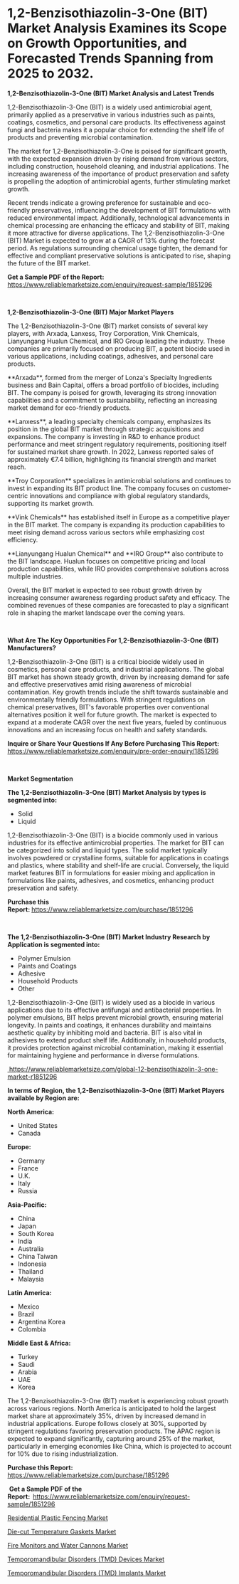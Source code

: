 <p><h1>1,2-Benzisothiazolin-3-One (BIT) Market Analysis Examines its Scope on Growth Opportunities, and Forecasted Trends Spanning from 2025 to 2032.</h1></p><p><strong>1,2-Benzisothiazolin-3-One (BIT) Market Analysis and Latest Trends</strong></p>
<p><p>1,2-Benzisothiazolin-3-One (BIT) is a widely used antimicrobial agent, primarily applied as a preservative in various industries such as paints, coatings, cosmetics, and personal care products. Its effectiveness against fungi and bacteria makes it a popular choice for extending the shelf life of products and preventing microbial contamination.</p><p>The market for 1,2-Benzisothiazolin-3-One is poised for significant growth, with the expected expansion driven by rising demand from various sectors, including construction, household cleaning, and industrial applications. The increasing awareness of the importance of product preservation and safety is propelling the adoption of antimicrobial agents, further stimulating market growth.</p><p>Recent trends indicate a growing preference for sustainable and eco-friendly preservatives, influencing the development of BIT formulations with reduced environmental impact. Additionally, technological advancements in chemical processing are enhancing the efficacy and stability of BIT, making it more attractive for diverse applications. The 1,2-Benzisothiazolin-3-One (BIT) Market is expected to grow at a CAGR of 13% during the forecast period. As regulations surrounding chemical usage tighten, the demand for effective and compliant preservative solutions is anticipated to rise, shaping the future of the BIT market.</p></p>
<p><strong>Get a Sample PDF of the Report:&nbsp;</strong> <a href="https://www.reliablemarketsize.com/enquiry/request-sample/1851296?utm_campaign=1897&utm_medium=2&utm_source=Github&utm_content=ia&utm_term=07012025&utm_id=12-benzisothiazolin-3-one-bit">https://www.reliablemarketsize.com/enquiry/request-sample/1851296</a></p>
<p>&nbsp;</p>
<p><strong>1,2-Benzisothiazolin-3-One (BIT) Major Market Players</strong></p>
<p><p>The 1,2-Benzisothiazolin-3-One (BIT) market consists of several key players, with Arxada, Lanxess, Troy Corporation, Vink Chemicals, Lianyungang Hualun Chemical, and IRO Group leading the industry. These companies are primarily focused on producing BIT, a potent biocide used in various applications, including coatings, adhesives, and personal care products.</p><p>**Arxada**, formed from the merger of Lonza's Specialty Ingredients business and Bain Capital, offers a broad portfolio of biocides, including BIT. The company is poised for growth, leveraging its strong innovation capabilities and a commitment to sustainability, reflecting an increasing market demand for eco-friendly products.</p><p>**Lanxess**, a leading specialty chemicals company, emphasizes its position in the global BIT market through strategic acquisitions and expansions. The company is investing in R&D to enhance product performance and meet stringent regulatory requirements, positioning itself for sustained market share growth. In 2022, Lanxess reported sales of approximately €7.4 billion, highlighting its financial strength and market reach.</p><p>**Troy Corporation** specializes in antimicrobial solutions and continues to invest in expanding its BIT product line. The company focuses on customer-centric innovations and compliance with global regulatory standards, supporting its market growth.</p><p>**Vink Chemicals** has established itself in Europe as a competitive player in the BIT market. The company is expanding its production capabilities to meet rising demand across various sectors while emphasizing cost efficiency.</p><p>**Lianyungang Hualun Chemical** and **IRO Group** also contribute to the BIT landscape. Hualun focuses on competitive pricing and local production capabilities, while IRO provides comprehensive solutions across multiple industries.</p><p>Overall, the BIT market is expected to see robust growth driven by increasing consumer awareness regarding product safety and efficacy. The combined revenues of these companies are forecasted to play a significant role in shaping the market landscape over the coming years.</p></p>
<p>&nbsp;</p>
<p><strong>What Are The Key Opportunities For 1,2-Benzisothiazolin-3-One (BIT) Manufacturers?</strong></p>
<p><p>1,2-Benzisothiazolin-3-One (BIT) is a critical biocide widely used in cosmetics, personal care products, and industrial applications. The global BIT market has shown steady growth, driven by increasing demand for safe and effective preservatives amid rising awareness of microbial contamination. Key growth trends include the shift towards sustainable and environmentally friendly formulations. With stringent regulations on chemical preservatives, BIT's favorable properties over conventional alternatives position it well for future growth. The market is expected to expand at a moderate CAGR over the next five years, fueled by continuous innovations and an increasing focus on health and safety standards.</p></p>
<p><strong>Inquire or Share Your Questions If Any Before Purchasing This Report:</strong> <a href="https://www.reliablemarketsize.com/enquiry/pre-order-enquiry/1851296?utm_campaign=1897&utm_medium=2&utm_source=Github&utm_content=ia&utm_term=07012025&utm_id=12-benzisothiazolin-3-one-bit">https://www.reliablemarketsize.com/enquiry/pre-order-enquiry/1851296</a></p>
<p>&nbsp;</p>
<p><strong>Market Segmentation</strong></p>
<p><strong>The 1,2-Benzisothiazolin-3-One (BIT) Market Analysis by types is segmented into:</strong></p>
<p><ul><li>Solid</li><li>Liquid</li></ul></p>
<p><p>1,2-Benzisothiazolin-3-One (BIT) is a biocide commonly used in various industries for its effective antimicrobial properties. The market for BIT can be categorized into solid and liquid types. The solid market typically involves powdered or crystalline forms, suitable for applications in coatings and plastics, where stability and shelf-life are crucial. Conversely, the liquid market features BIT in formulations for easier mixing and application in formulations like paints, adhesives, and cosmetics, enhancing product preservation and safety.</p></p>
<p><strong>Purchase this Report:&nbsp;</strong><a href="https://www.reliablemarketsize.com/purchase/1851296?utm_campaign=1897&utm_medium=2&utm_source=Github&utm_content=ia&utm_term=07012025&utm_id=12-benzisothiazolin-3-one-bit">https://www.reliablemarketsize.com/purchase/1851296</a></p>
<p>&nbsp;</p>
<p><strong>The 1,2-Benzisothiazolin-3-One (BIT) Market Industry Research by Application is segmented into:</strong></p>
<p><ul><li>Polymer Emulsion</li><li>Paints and Coatings</li><li>Adhesive</li><li>Household Products</li><li>Other</li></ul></p>
<p><p>1,2-Benzisothiazolin-3-One (BIT) is widely used as a biocide in various applications due to its effective antifungal and antibacterial properties. In polymer emulsions, BIT helps prevent microbial growth, ensuring material longevity. In paints and coatings, it enhances durability and maintains aesthetic quality by inhibiting mold and bacteria. BIT is also vital in adhesives to extend product shelf life. Additionally, in household products, it provides protection against microbial contamination, making it essential for maintaining hygiene and performance in diverse formulations.</p></p>
<p><a href="https://www.reliablemarketsize.com/global-12-benzisothiazolin-3-one-market-r1851296?utm_campaign=1897&utm_medium=2&utm_source=Github&utm_content=ia&utm_term=07012025&utm_id=12-benzisothiazolin-3-one-bit">&nbsp;https://www.reliablemarketsize.com/global-12-benzisothiazolin-3-one-market-r1851296</a></p>
<p><strong>In terms of Region, the 1,2-Benzisothiazolin-3-One (BIT) Market Players available by Region are:</strong></p>
<p>
    <p> <strong> North America: </strong>
        <ul>
            <li>United States</li>
            <li>Canada</li>
        </ul>
        </p> 
    <p> <strong> Europe: </strong>
        <ul>
            <li>Germany</li>
            <li>France</li>
            <li>U.K.</li>
            <li>Italy</li>
            <li>Russia</li>
        </ul>
        </p> 
    <p> <strong> Asia-Pacific: </strong>
        <ul>
            <li>China</li>
            <li>Japan</li>
            <li>South Korea</li>
            <li>India</li>
            <li>Australia</li>
            <li>China Taiwan</li>
            <li>Indonesia</li>
            <li>Thailand</li>
            <li>Malaysia</li>
        </ul>
        </p> 
    <p> <strong> Latin America: </strong>
        <ul>
            <li>Mexico</li>
            <li>Brazil</li>
            <li>Argentina Korea</li>
            <li>Colombia</li>
        </ul>
        </p> 
    <p> <strong> Middle East & Africa: </strong>
        <ul>
            <li>Turkey</li>
            <li>Saudi</li>
            <li>Arabia</li>
            <li>UAE</li>
            <li>Korea</li>
        </ul>
    </p>
    </p>
<p><p>The 1,2-Benzisothiazolin-3-One (BIT) market is experiencing robust growth across various regions. North America is anticipated to hold the largest market share at approximately 35%, driven by increased demand in industrial applications. Europe follows closely at 30%, supported by stringent regulations favoring preservation products. The APAC region is expected to expand significantly, capturing around 25% of the market, particularly in emerging economies like China, which is projected to account for 10% due to rising industrialization.</p></p>
<p><strong>Purchase this Report: </strong><a href="https://www.reliablemarketsize.com/purchase/1851296?utm_campaign=1897&utm_medium=2&utm_source=Github&utm_content=ia&utm_term=07012025&utm_id=12-benzisothiazolin-3-one-bit">https://www.reliablemarketsize.com/purchase/1851296</a></p>
<p>&nbsp;<strong>Get a Sample PDF of the Report:&nbsp;&nbsp;</strong><a href="https://www.reliablemarketsize.com/enquiry/request-sample/1851296?utm_campaign=1897&utm_medium=2&utm_source=Github&utm_content=ia&utm_term=07012025&utm_id=12-benzisothiazolin-3-one-bit">https://www.reliablemarketsize.com/enquiry/request-sample/1851296</a></p>
<p><strong></strong></p>
<p><p><a href="https://www.linkedin.com/pulse/market-study-global-residential-plastic-fencing-2025-2032-psywf?utm_campaign=1897&utm_medium=2&utm_source=Github&utm_content=ia&utm_term=07012025&utm_id=12-benzisothiazolin-3-one-bit">Residential Plastic Fencing Market</a></p><p><a href="https://www.linkedin.com/pulse/die-cut-temperature-gaskets-market-projected-significant-gywzf?utm_campaign=1897&utm_medium=2&utm_source=Github&utm_content=ia&utm_term=07012025&utm_id=12-benzisothiazolin-3-one-bit">Die-cut Temperature Gaskets Market</a></p><p><a href="https://github.com/ChiragRP21/Market-Research-Report-List-6/blob/main/fire-monitors-and-water-cannons-market.md?utm_campaign=1897&utm_medium=2&utm_source=Github&utm_content=ia&utm_term=07012025&utm_id=12-benzisothiazolin-3-one-bit">Fire Monitors and Water Cannons Market</a></p><p><a href="https://www.linkedin.com/pulse/evaluating-temporomandibular-disorders-tmd-devices-market-qqhgf?utm_campaign=1897&utm_medium=2&utm_source=Github&utm_content=ia&utm_term=07012025&utm_id=12-benzisothiazolin-3-one-bit">Temporomandibular Disorders (TMD) Devices Market</a></p><p><a href="https://www.linkedin.com/pulse/temporomandibular-disorders-tmd-implants-market-size-q6g9f?utm_campaign=1897&utm_medium=2&utm_source=Github&utm_content=ia&utm_term=07012025&utm_id=12-benzisothiazolin-3-one-bit">Temporomandibular Disorders (TMD) Implants Market</a></p></p>